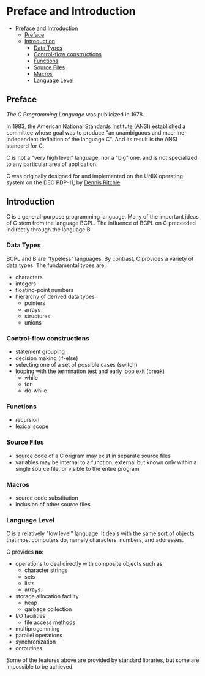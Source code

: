 # Preface and Introduction

- [Preface and Introduction](#preface-and-introduction)
  - [Preface](#preface)
  - [Introduction](#introduction)
    - [Data Types](#data-types)
    - [Control-flow constructions](#control-flow-constructions)
    - [Functions](#functions)
    - [Source Files](#source-files)
    - [Macros](#macros)
    - [Language Level](#language-level)

## Preface

*The C Programming Language* was publicized in 1978.

In 1983, the American National Standards Institute (ANSI) established a
committee whose goal was to produce "an unambiguous and machine-independent
definition of the language C". And its result is the ANSI standard for C.

C is not a "very high level" language, nor a "big" one, and is not specialized
to any particular area of application.

C was originally designed for and implemented on the UNIX operating system on
the DEC PDP-11, by [Dennis Ritchie](https://en.wikipedia.org/wiki/Dennis_Ritchie)

## Introduction

C is a general-purpose programming language. Many of the important ideas of C
stem from the language BCPL. The influence of  BCPL on C preceeded indirectly
through the language B.

### Data Types

BCPL and B are "typeless" languages. By contrast, C provides a variety of data
types. The fundamental types are:

- characters
- integers
- floating-point numbers
- hierarchy of derived data types
  - pointers
  - arrays
  - structures
  - unions

### Control-flow constructions

- statement grouping
- decision making (if-else)
- selecting one of a set of possible cases (switch)
- looping with the termination test and early loop exit (break)
  - while
  - for
  - do-while

### Functions

- recursion
- lexical scope

### Source Files

- source code of a C origram may exist in separate source files
- variables may be internal to a function, external but known only within a
  single source file, or visible to the entire program

### Macros

- source code substitution
- inclusion of other source files

### Language Level

C is a relatively "low level" language. It deals with the same sort of objects
that most computers do, namely characters, numbers, and addresses.

C provides **no**:

- operations to deal directly with composite objects such as
  - character strings
  - sets
  - lists
  - arrays.
- storage allocation facility
  - heap
  - garbage collection
- I/O facilities
  - file access methods
- multiprogamming
- parallel operations
- synchronization
- coroutines

Some of the features above are provided by standard libraries, but some are
impossible to be achieved.
